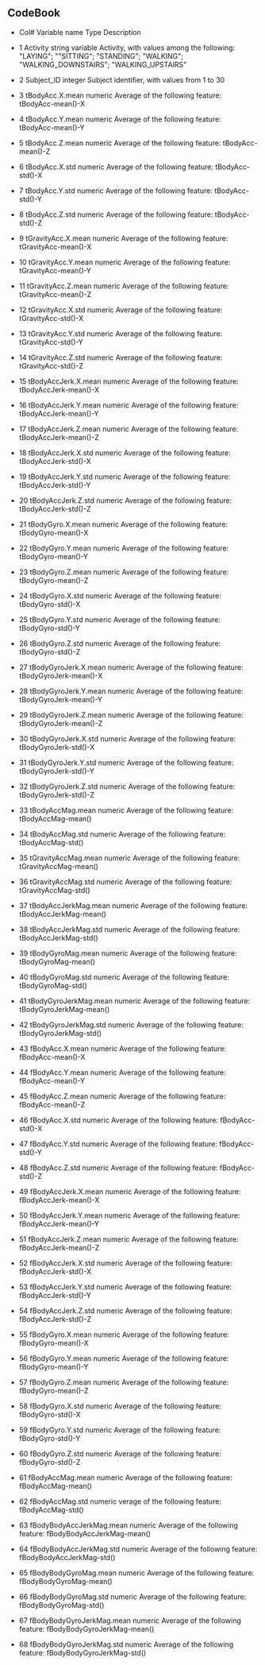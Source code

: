 ## CodeBook

* Col#	Variable name			Type		Description	
				
* 1	Activity			string variable	Activity, with values among the following: 
							"LAYING"; ""SITTING"; "STANDING"; "WALKING"; 
							"WALKING_DOWNSTAIRS"; "WALKING_UPSTAIRS"	
* 2	Subject_ID			integer		Subject identifier, with values from 1 to 30	
* 3	tBodyAcc.X.mean			numeric		Average of the following feature:	tBodyAcc-mean()-X
* 4	tBodyAcc.Y.mean			numeric		Average of the following feature:	tBodyAcc-mean()-Y
* 5	tBodyAcc.Z.mean			numeric		Average of the following feature:	tBodyAcc-mean()-Z
* 6	tBodyAcc.X.std			numeric		Average of the following feature:	tBodyAcc-std()-X
* 7	tBodyAcc.Y.std			numeric		Average of the following feature:	tBodyAcc-std()-Y
* 8	tBodyAcc.Z.std			numeric		Average of the following feature:	tBodyAcc-std()-Z
* 9	tGravityAcc.X.mean		numeric		Average of the following feature:	tGravityAcc-mean()-X
* 10	tGravityAcc.Y.mean		numeric		Average of the following feature:	tGravityAcc-mean()-Y
* 11	tGravityAcc.Z.mean		numeric		Average of the following feature:	tGravityAcc-mean()-Z
* 12	tGravityAcc.X.std		numeric		Average of the following feature:	tGravityAcc-std()-X
* 13	tGravityAcc.Y.std		numeric		Average of the following feature:	tGravityAcc-std()-Y
* 14	tGravityAcc.Z.std		numeric		Average of the following feature:	tGravityAcc-std()-Z
* 15	tBodyAccJerk.X.mean		numeric		Average of the following feature:	tBodyAccJerk-mean()-X
* 16	tBodyAccJerk.Y.mean		numeric		Average of the following feature:	tBodyAccJerk-mean()-Y
* 17	tBodyAccJerk.Z.mean		numeric		Average of the following feature:	tBodyAccJerk-mean()-Z
* 18	tBodyAccJerk.X.std		numeric		Average of the following feature:	tBodyAccJerk-std()-X
* 19	tBodyAccJerk.Y.std		numeric		Average of the following feature:	tBodyAccJerk-std()-Y
* 20	tBodyAccJerk.Z.std		numeric		Average of the following feature:	tBodyAccJerk-std()-Z
* 21	tBodyGyro.X.mean		numeric		Average of the following feature:	tBodyGyro-mean()-X
* 22	tBodyGyro.Y.mean		numeric		Average of the following feature:	tBodyGyro-mean()-Y
* 23	tBodyGyro.Z.mean		numeric		Average of the following feature:	tBodyGyro-mean()-Z
* 24	tBodyGyro.X.std			numeric		Average of the following feature:	tBodyGyro-std()-X
* 25	tBodyGyro.Y.std			numeric		Average of the following feature:	tBodyGyro-std()-Y
* 26	tBodyGyro.Z.std			numeric		Average of the following feature:	tBodyGyro-std()-Z
* 27	tBodyGyroJerk.X.mean		numeric		Average of the following feature:	tBodyGyroJerk-mean()-X
* 28	tBodyGyroJerk.Y.mean		numeric		Average of the following feature:	tBodyGyroJerk-mean()-Y
* 29	tBodyGyroJerk.Z.mean		numeric		Average of the following feature:	tBodyGyroJerk-mean()-Z
* 30	tBodyGyroJerk.X.std		numeric		Average of the following feature:	tBodyGyroJerk-std()-X
* 31	tBodyGyroJerk.Y.std		numeric		Average of the following feature:	tBodyGyroJerk-std()-Y
* 32	tBodyGyroJerk.Z.std		numeric		Average of the following feature:	tBodyGyroJerk-std()-Z
* 33	tBodyAccMag.mean		numeric		Average of the following feature:	tBodyAccMag-mean()
* 34	tBodyAccMag.std			numeric		Average of the following feature:	tBodyAccMag-std()
* 35	tGravityAccMag.mean		numeric		Average of the following feature:	tGravityAccMag-mean()
* 36	tGravityAccMag.std		numeric		Average of the following feature:	tGravityAccMag-std()
* 37	tBodyAccJerkMag.mean		numeric		Average of the following feature:	tBodyAccJerkMag-mean()
* 38	tBodyAccJerkMag.std		numeric		Average of the following feature:	tBodyAccJerkMag-std()
* 39	tBodyGyroMag.mean		numeric		Average of the following feature:	tBodyGyroMag-mean()
* 40	tBodyGyroMag.std		numeric		Average of the following feature:	tBodyGyroMag-std()
* 41	tBodyGyroJerkMag.mean		numeric		Average of the following feature:	tBodyGyroJerkMag-mean()
* 42	tBodyGyroJerkMag.std		numeric		Average of the following feature:	tBodyGyroJerkMag-std()
* 43	fBodyAcc.X.mean			numeric		Average of the following feature:	fBodyAcc-mean()-X
* 44	fBodyAcc.Y.mean			numeric		Average of the following feature:	fBodyAcc-mean()-Y
* 45	fBodyAcc.Z.mean			numeric		Average of the following feature:	fBodyAcc-mean()-Z
* 46	fBodyAcc.X.std			numeric		Average of the following feature:	fBodyAcc-std()-X
* 47	fBodyAcc.Y.std			numeric		Average of the following feature:	fBodyAcc-std()-Y
* 48	fBodyAcc.Z.std			numeric		Average of the following feature:	fBodyAcc-std()-Z
* 49	fBodyAccJerk.X.mean		numeric		Average of the following feature:	fBodyAccJerk-mean()-X
* 50	fBodyAccJerk.Y.mean		numeric		Average of the following feature:	fBodyAccJerk-mean()-Y
* 51	fBodyAccJerk.Z.mean		numeric		Average of the following feature:	fBodyAccJerk-mean()-Z
* 52	fBodyAccJerk.X.std		numeric		Average of the following feature:	fBodyAccJerk-std()-X
* 53	fBodyAccJerk.Y.std		numeric		Average of the following feature:	fBodyAccJerk-std()-Y
* 54	fBodyAccJerk.Z.std		numeric		Average of the following feature:	fBodyAccJerk-std()-Z
* 55	fBodyGyro.X.mean		numeric		Average of the following feature:	fBodyGyro-mean()-X
* 56	fBodyGyro.Y.mean		numeric		Average of the following feature:	fBodyGyro-mean()-Y
* 57	fBodyGyro.Z.mean		numeric		Average of the following feature:	fBodyGyro-mean()-Z
* 58	fBodyGyro.X.std			numeric		Average of the following feature:	fBodyGyro-std()-X
* 59	fBodyGyro.Y.std			numeric		Average of the following feature:	fBodyGyro-std()-Y
* 60	fBodyGyro.Z.std			numeric		Average of the following feature:	fBodyGyro-std()-Z
* 61	fBodyAccMag.mean		numeric		Average of the following feature:	fBodyAccMag-mean()
* 62	fBodyAccMag.std			numeric		verage of the following feature:	fBodyAccMag-std()
* 63	fBodyBodyAccJerkMag.mean	numeric		Average of the following feature:	fBodyBodyAccJerkMag-mean()
* 64	fBodyBodyAccJerkMag.std		numeric		Average of the following feature:	fBodyBodyAccJerkMag-std()
* 65	fBodyBodyGyroMag.mean		numeric		Average of the following feature:	fBodyBodyGyroMag-mean()
* 66	fBodyBodyGyroMag.std		numeric		Average of the following feature:	fBodyBodyGyroMag-std()
* 67	fBodyBodyGyroJerkMag.mean	numeric		Average of the following feature:	fBodyBodyGyroJerkMag-mean()
* 68	fBodyBodyGyroJerkMag.std	numeric		Average of the following feature:	fBodyBodyGyroJerkMag-std()

